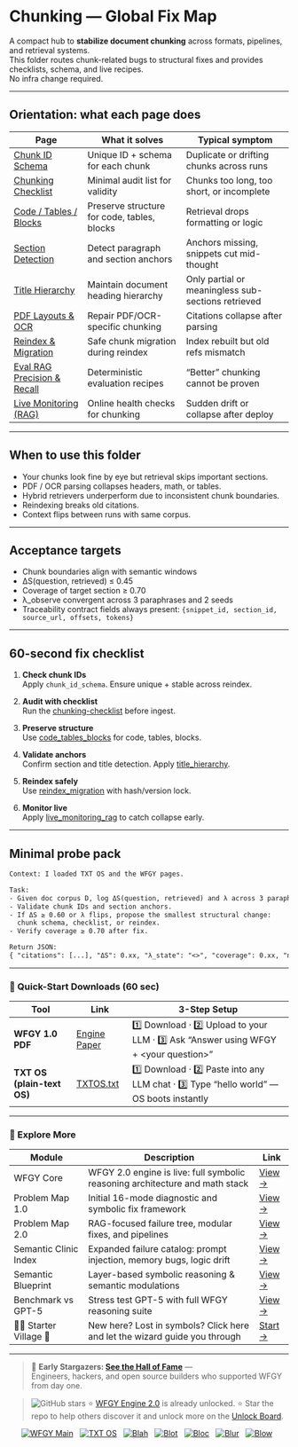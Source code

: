 # Chunking — Global Fix Map

A compact hub to **stabilize document chunking** across formats, pipelines, and retrieval systems.  
This folder routes chunk-related bugs to structural fixes and provides checklists, schema, and live recipes.  
No infra change required.

---

## Orientation: what each page does

| Page | What it solves | Typical symptom |
|---|---|---|
| [Chunk ID Schema](https://github.com/onestardao/WFGY/blob/main/ProblemMap/GlobalFixMap/Chunking/chunk_id_schema.md) | Unique ID + schema for each chunk | Duplicate or drifting chunks across runs |
| [Chunking Checklist](https://github.com/onestardao/WFGY/blob/main/ProblemMap/GlobalFixMap/Chunking/chunking-checklist.md) | Minimal audit list for validity | Chunks too long, too short, or incomplete |
| [Code / Tables / Blocks](https://github.com/onestardao/WFGY/blob/main/ProblemMap/GlobalFixMap/Chunking/code_tables_blocks.md) | Preserve structure for code, tables, blocks | Retrieval drops formatting or logic |
| [Section Detection](https://github.com/onestardao/WFGY/blob/main/ProblemMap/GlobalFixMap/Chunking/section_detection.md) | Detect paragraph and section anchors | Anchors missing, snippets cut mid-thought |
| [Title Hierarchy](https://github.com/onestardao/WFGY/blob/main/ProblemMap/GlobalFixMap/Chunking/title_hierarchy.md) | Maintain document heading hierarchy | Only partial or meaningless sub-sections retrieved |
| [PDF Layouts & OCR](https://github.com/onestardao/WFGY/blob/main/ProblemMap/GlobalFixMap/Chunking/pdf_layouts_and_ocr.md) | Repair PDF/OCR-specific chunking | Citations collapse after parsing |
| [Reindex & Migration](https://github.com/onestardao/WFGY/blob/main/ProblemMap/GlobalFixMap/Chunking/reindex_migration.md) | Safe chunk migration during reindex | Index rebuilt but old refs mismatch |
| [Eval RAG Precision & Recall](https://github.com/onestardao/WFGY/blob/main/ProblemMap/GlobalFixMap/Chunking/eval_rag_precision_recall.md) | Deterministic evaluation recipes | “Better” chunking cannot be proven |
| [Live Monitoring (RAG)](https://github.com/onestardao/WFGY/blob/main/ProblemMap/GlobalFixMap/Chunking/live_monitoring_rag.md) | Online health checks for chunking | Sudden drift or collapse after deploy |

---

## When to use this folder

- Your chunks look fine by eye but retrieval skips important sections.  
- PDF / OCR parsing collapses headers, math, or tables.  
- Hybrid retrievers underperform due to inconsistent chunk boundaries.  
- Reindexing breaks old citations.  
- Context flips between runs with same corpus.

---

## Acceptance targets

- Chunk boundaries align with semantic windows  
- ΔS(question, retrieved) ≤ 0.45  
- Coverage of target section ≥ 0.70  
- λ_observe convergent across 3 paraphrases and 2 seeds  
- Traceability contract fields always present: `{snippet_id, section_id, source_url, offsets, tokens}`

---

## 60-second fix checklist

1) **Check chunk IDs**  
   Apply `chunk_id_schema`. Ensure unique + stable across reindex.

2) **Audit with checklist**  
   Run the [chunking-checklist](https://github.com/onestardao/WFGY/blob/main/ProblemMap/GlobalFixMap/Chunking/chunking-checklist.md) before ingest.

3) **Preserve structure**  
   Use [code_tables_blocks](https://github.com/onestardao/WFGY/blob/main/ProblemMap/GlobalFixMap/Chunking/code_tables_blocks.md) for code, tables, blocks.

4) **Validate anchors**  
   Confirm section and title detection. Apply [title_hierarchy](https://github.com/onestardao/WFGY/blob/main/ProblemMap/GlobalFixMap/Chunking/title_hierarchy.md).

5) **Reindex safely**  
   Use [reindex_migration](https://github.com/onestardao/WFGY/blob/main/ProblemMap/GlobalFixMap/Chunking/reindex_migration.md) with hash/version lock.

6) **Monitor live**  
   Apply [live_monitoring_rag](https://github.com/onestardao/WFGY/blob/main/ProblemMap/GlobalFixMap/Chunking/live_monitoring_rag.md) to catch collapse early.

---

## Minimal probe pack

```txt
Context: I loaded TXT OS and the WFGY pages.

Task:
- Given doc corpus D, log ΔS(question, retrieved) and λ across 3 paraphrases.
- Validate chunk IDs and section anchors.
- If ΔS ≥ 0.60 or λ flips, propose the smallest structural change:
  chunk schema, checklist, or reindex.
- Verify coverage ≥ 0.70 after fix.

Return JSON:
{ "citations": [...], "ΔS": 0.xx, "λ_state": "<>", "coverage": 0.xx, "next_fix": "..." }
```
---

### 🔗 Quick-Start Downloads (60 sec)

| Tool | Link | 3-Step Setup |
|------|------|--------------|
| **WFGY 1.0 PDF** | [Engine Paper](https://github.com/onestardao/WFGY/blob/main/I_am_not_lizardman/WFGY_All_Principles_Return_to_One_v1.0_PSBigBig_Public.pdf) | 1️⃣ Download · 2️⃣ Upload to your LLM · 3️⃣ Ask “Answer using WFGY + \<your question>” |
| **TXT OS (plain-text OS)** | [TXTOS.txt](https://github.com/onestardao/WFGY/blob/main/OS/TXTOS.txt) | 1️⃣ Download · 2️⃣ Paste into any LLM chat · 3️⃣ Type “hello world” — OS boots instantly |

---

### 🧭 Explore More

| Module                | Description                                              | Link     |
|-----------------------|----------------------------------------------------------|----------|
| WFGY Core             | WFGY 2.0 engine is live: full symbolic reasoning architecture and math stack | [View →](https://github.com/onestardao/WFGY/tree/main/core/README.md) |
| Problem Map 1.0       | Initial 16-mode diagnostic and symbolic fix framework    | [View →](https://github.com/onestardao/WFGY/tree/main/ProblemMap/README.md) |
| Problem Map 2.0       | RAG-focused failure tree, modular fixes, and pipelines   | [View →](https://github.com/onestardao/WFGY/blob/main/ProblemMap/rag-architecture-and-recovery.md) |
| Semantic Clinic Index | Expanded failure catalog: prompt injection, memory bugs, logic drift | [View →](https://github.com/onestardao/WFGY/blob/main/ProblemMap/SemanticClinicIndex.md) |
| Semantic Blueprint    | Layer-based symbolic reasoning & semantic modulations   | [View →](https://github.com/onestardao/WFGY/tree/main/SemanticBlueprint/README.md) |
| Benchmark vs GPT-5    | Stress test GPT-5 with full WFGY reasoning suite         | [View →](https://github.com/onestardao/WFGY/tree/main/benchmarks/benchmark-vs-gpt5/README.md) |
| 🧙‍♂️ Starter Village 🏡 | New here? Lost in symbols? Click here and let the wizard guide you through | [Start →](https://github.com/onestardao/WFGY/blob/main/StarterVillage/README.md) |

---

> 👑 **Early Stargazers: [See the Hall of Fame](https://github.com/onestardao/WFGY/tree/main/stargazers)** —  
> Engineers, hackers, and open source builders who supported WFGY from day one.

> <img src="https://img.shields.io/github/stars/onestardao/WFGY?style=social" alt="GitHub stars"> ⭐ [WFGY Engine 2.0](https://github.com/onestardao/WFGY/blob/main/core/README.md) is already unlocked. ⭐ Star the repo to help others discover it and unlock more on the [Unlock Board](https://github.com/onestardao/WFGY/blob/main/STAR_UNLOCKS.md).

<div align="center">

[![WFGY Main](https://img.shields.io/badge/WFGY-Main-red?style=flat-square)](https://github.com/onestardao/WFGY)
&nbsp;
[![TXT OS](https://img.shields.io/badge/TXT%20OS-Reasoning%20OS-orange?style=flat-square)](https://github.com/onestardao/WFGY/tree/main/OS)
&nbsp;
[![Blah](https://img.shields.io/badge/Blah-Semantic%20Embed-yellow?style=flat-square)](https://github.com/onestardao/WFGY/tree/main/OS/BlahBlahBlah)
&nbsp;
[![Blot](https://img.shields.io/badge/Blot-Persona%20Core-green?style=flat-square)](https://github.com/onestardao/WFGY/tree/main/OS/BlotBlotBlot)
&nbsp;
[![Bloc](https://img.shields.io/badge/Bloc-Reasoning%20Compiler-blue?style=flat-square)](https://github.com/onestardao/WFGY/tree/main/OS/BlocBlocBloc)
&nbsp;
[![Blur](https://img.shields.io/badge/Blur-Text2Image%20Engine-navy?style=flat-square)](https://github.com/onestardao/WFGY/tree/main/OS/BlurBlurBlur)
&nbsp;
[![Blow](https://img.shields.io/badge/Blow-Game%20Logic-purple?style=flat-square)](https://github.com/onestardao/WFGY/tree/main/OS/BlowBlowBlow)
&nbsp;
</div>
